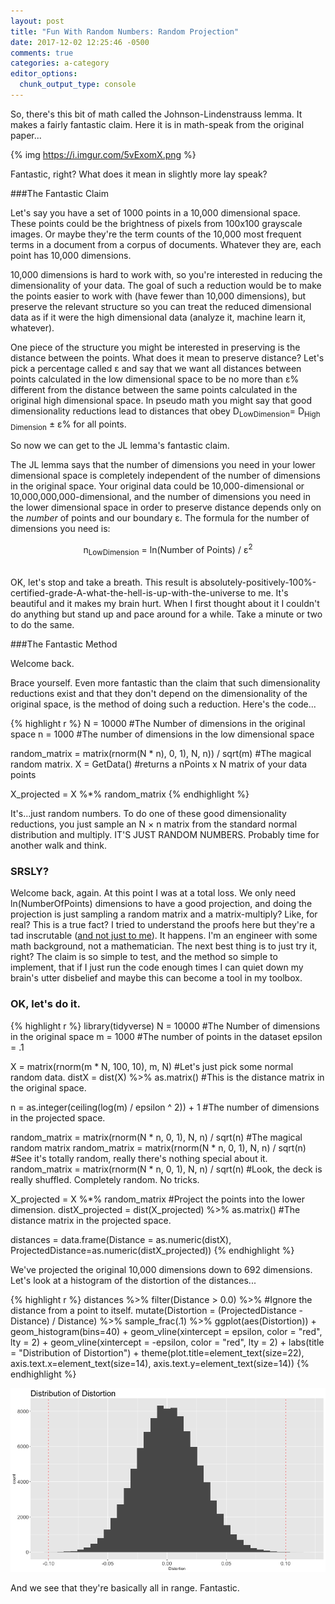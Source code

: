 ```yaml
---
layout: post
title: "Fun With Random Numbers: Random Projection"
date: 2017-12-02 12:25:46 -0500
comments: true
categories: a-category
editor_options: 
  chunk_output_type: console
---
```


So, there's this bit of math called the Johnson-Lindenstrauss lemma. It makes a fairly fantastic claim. Here it is in math-speak from the original paper...

{% img https://i.imgur.com/5vExomX.png %}

Fantastic, right? What does it mean in slightly more lay speak?

###The Fantastic Claim

Let's say you have a set of 1000 points in a 10,000 dimensional space. These points could be the brightness of pixels from 100x100 grayscale images. Or maybe they're the term counts of the 10,000 most frequent terms in a document from a corpus of documents. Whatever they are, each point has 10,000 dimensions. 

10,000 dimensions is hard to work with, so you're interested in reducing the dimensionality of your data. The goal of such a reduction would be to make the points easier to work with (have fewer than 10,000 dimensions), but preserve the relevant structure so you can treat the reduced dimensional data as if it were the high dimensional data (analyze it, machine learn it, whatever).

One piece of the structure you might be interested in preserving is the distance between the points. What does it mean to preserve distance? Let's pick a percentage called &epsilon; and say that we want all distances between points calculated in the low dimensional space to be no more than &epsilon;% different from the distance between the same points calculated in the original high dimensional space. In pseudo math you might say that good dimensionality reductions lead to distances that obey D<sub>LowDimension</sub>= D<sub>High Dimension</sub> &plusmn; &epsilon;% for all points.

So now we can get to the JL lemma's fantastic claim.

The JL lemma says that the number of dimensions you need in your lower dimensional space is completely independent of the number of dimensions in the original space. Your original data could be 10,000-dimensional or 10,000,000,000-dimensional, and the number of dimensions you need in the lower dimensional space in order to preserve distance depends only on the *number* of points and our boundary &epsilon;. The formula for the number of dimensions you need is:

<center>
    n<sub>LowDimension</sub> = ln(Number of Points) / &epsilon;<sup>2</sup><br /><br />
</center>

OK, let's stop and take a breath. This result is absolutely-positively-100%-certified-grade-A-what-the-hell-is-up-with-the-universe to me. It's beautiful and it makes my brain hurt. When I first thought about it I couldn't do anything but stand up and pace around for a while. Take a minute or two to do the same.

###The Fantastic Method

Welcome back.

Brace yourself. Even more fantastic than the claim that such dimensionality reductions exist and that they don't depend on the dimensionality of the original space, is the method of doing such a reduction. Here's the code...

{% highlight r %}
N = 10000 #The Number of dimensions in the original space
n = 1000  #The number of dimensions in the low dimensional space

random_matrix = matrix(rnorm(N * n), 0, 1), N, n)) / sqrt(m) #The magical random matrix.
X = GetData() #returns a nPoints x N matrix of your data points

X_projected = X %*% random_matrix
{% endhighlight %}

It's...just random numbers. To do one of these good dimensionality reductions, you just sample an N &times; n matrix from the standard normal distribution and multiply. IT'S JUST RANDOM NUMBERS. Probably time for another walk and think.

### SRSLY?

Welcome back, again. At this point I was at a total loss. We only need ln(NumberOfPoints) dimensions to have a good projection, and doing the projection is just sampling a random matrix and a matrix-multiply? Like, for real? This is a true fact? I tried to understand the proofs here but they're a tad inscrutable ([and not just to me](http://blog.geomblog.org/2011/11/intuitive-argument-for-jl-lemma.html)). It happens. I'm an engineer with some math background, not a mathematician. The next best thing is to just try it, right? The claim is so simple to test, and the method so simple to implement, that if I just run the code enough times I can quiet down my brain's utter disbelief and maybe this can become a tool in my toolbox.

### OK, let's do it.


{% highlight r %}
library(tidyverse)
N = 10000 #The Number of dimensions in the original space
m = 1000  #The number of points in the dataset
epsilon = .1

X = matrix(rnorm(m * N, 100, 10), m, N) #Let's just pick some normal random data.
distX = dist(X) %>% as.matrix() #This is the distance matrix in the original space.

n = as.integer(ceiling(log(m) / epsilon ^ 2)) + 1 #The number of dimensions in the projected space.

random_matrix = matrix(rnorm(N * n, 0, 1), N, n) / sqrt(n) #The magical random matrix
random_matrix = matrix(rnorm(N * n, 0, 1), N, n) / sqrt(n) #See it's totally random, really there's nothing special about it.
random_matrix = matrix(rnorm(N * n, 0, 1), N, n) / sqrt(n) #Look, the deck is really shuffled. Completely random. No tricks.

X_projected = X %*% random_matrix #Project the points into the lower dimension.
distX_projected = dist(X_projected) %>% as.matrix() #The distance matrix in the projected space.

distances = data.frame(Distance = as.numeric(distX),
                       ProjectedDistance=as.numeric(distX_projected))
{% endhighlight %}

We've projected the original 10,000 dimensions down to 692 dimensions. Let's look at a histogram of the distortion of the distances...


{% highlight r %}
distances %>%
  filter(Distance > 0.0) %>% #Ignore the distance from a point to itself.
  mutate(Distortion = (ProjectedDistance - Distance) / Distance) %>% 
  sample_frac(.1) %>%
  ggplot(aes(Distortion)) +
  geom_histogram(bins=40) + 
  geom_vline(xintercept = epsilon, color = "red", lty = 2) +
  geom_vline(xintercept = -epsilon, color = "red", lty = 2) + 
  labs(title = "Distribution of Distortion") + 
  theme(plot.title=element_text(size=22),
        axis.text.x=element_text(size=14),
        axis.text.y=element_text(size=14)) 
{% endhighlight %}

![center](/assets/2017-12-02-fun-with-random-numbers-random-projection/unnamed-chunk-1-1.png)

And we see that they're basically all in range. Fantastic.
